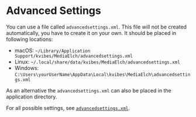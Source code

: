 # Advanced Settings

You can use a file called `advancedsettings.xml`. This file will not be created automatically, you have to create it on your own. It should be placed in following locations:

 - macOS: `~/Library/Application Support/kvibes/MediaElch/advancedsettings.xml`
 - Linux: `~/.local/share/data/kvibes/MediaElch/advancedsettings.xml`
 - Windows: `C:\Users\yourUserName\AppData\Local\kvibes\MediaElch\advancedsettings.xml`

As an alternative the `advancedsettings.xml` can also be placed in the application directory.

For all possible settings, see [`advancedsettings.xml`](advancedsettings.xml).
